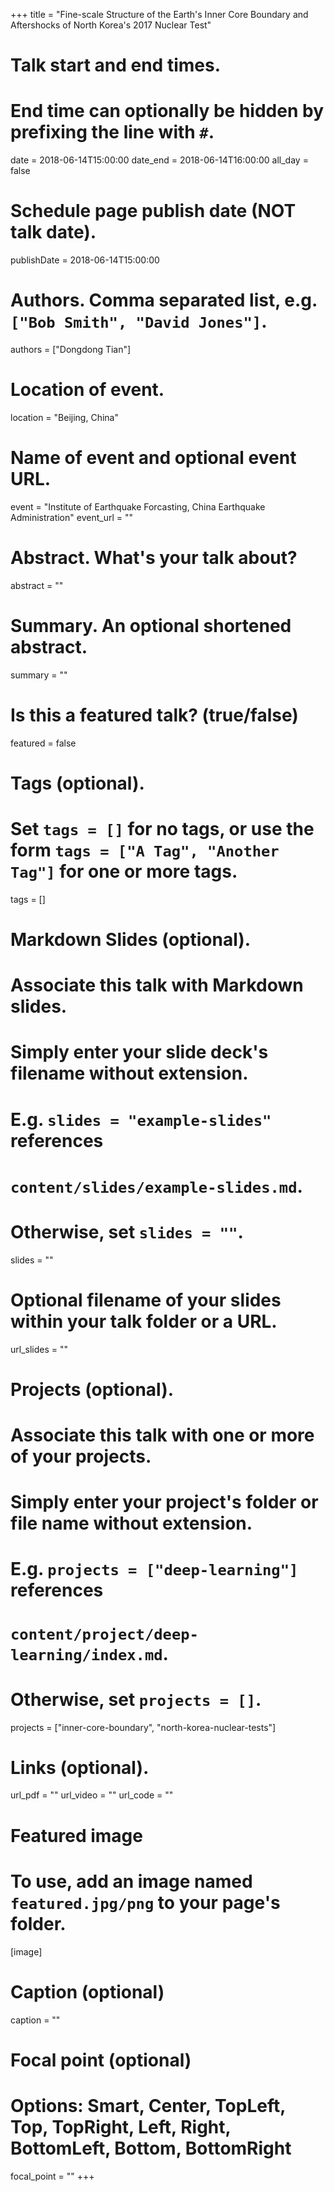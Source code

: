 +++
title = "Fine-scale Structure of the Earth's Inner Core Boundary and Aftershocks of North Korea's 2017 Nuclear Test"

# Talk start and end times.
#   End time can optionally be hidden by prefixing the line with `#`.
date = 2018-06-14T15:00:00
date_end = 2018-06-14T16:00:00
all_day = false

# Schedule page publish date (NOT talk date).
publishDate = 2018-06-14T15:00:00

# Authors. Comma separated list, e.g. `["Bob Smith", "David Jones"]`.
authors = ["Dongdong Tian"]

# Location of event.
location = "Beijing, China"

# Name of event and optional event URL.
event = "Institute of Earthquake Forcasting, China Earthquake Administration"
event_url = ""

# Abstract. What's your talk about?
abstract = ""

# Summary. An optional shortened abstract.
summary = ""

# Is this a featured talk? (true/false)
featured = false

# Tags (optional).
#   Set `tags = []` for no tags, or use the form `tags = ["A Tag", "Another Tag"]` for one or more tags.
tags = []

# Markdown Slides (optional).
#   Associate this talk with Markdown slides.
#   Simply enter your slide deck's filename without extension.
#   E.g. `slides = "example-slides"` references
#   `content/slides/example-slides.md`.
#   Otherwise, set `slides = ""`.
slides = ""

# Optional filename of your slides within your talk folder or a URL.
url_slides = ""

# Projects (optional).
#   Associate this talk with one or more of your projects.
#   Simply enter your project's folder or file name without extension.
#   E.g. `projects = ["deep-learning"]` references
#   `content/project/deep-learning/index.md`.
#   Otherwise, set `projects = []`.
projects = ["inner-core-boundary", "north-korea-nuclear-tests"]

# Links (optional).
url_pdf = ""
url_video = ""
url_code = ""

# Featured image
# To use, add an image named `featured.jpg/png` to your page's folder.
[image]
  # Caption (optional)
  caption = ""

  # Focal point (optional)
  # Options: Smart, Center, TopLeft, Top, TopRight, Left, Right, BottomLeft, Bottom, BottomRight
  focal_point = ""
+++

